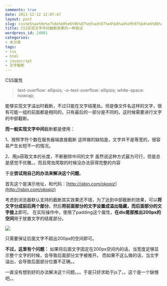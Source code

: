 ```yaml
---
comments: true
date: 2011-12-12 12:07:47
layout: post
slug: css%e5%ae%9e%e7%8e%b0%e6%96%87%e5%ad%97%e4%b8%ad%e9%97%b4%e6%88%aa%e6%96%ad%e6%95%88%e6%9e%9c%e7%9a%84%e4%b8%80%e7%a7%8d%e5%b0%9d%e8%af%95
title: CSS实现文字中间截断效果的一种尝试
wordpress_id: 24001
categories:
- 未分类
tags:
- css
- html
- javascript
- 文字截断
---
```


CSS属性


> text-overflow: ellipsis;
-o-text-overflow: ellipsis;
white-space: nowrap;


能够实现文字溢出时截断，不过只能在文字结尾处。但是像文件名这样的文字，很有可能一组的前面都是相同的，只有最后的一部分是不同的。这时候需要进行文字的中部截断。



**而一般实现文字中间**截断都是使用：

1、按照字符个数在服务器端直接截断
这样做的缺陷是，文字并不是等宽的，很容易产生长短不一的情况。

2、用js获取文本的长度，不断删除中间的文字
虽然说这种方式最为可行，但是总是感觉不优雅。。而且爬虫爬取的时候没办法获得完整的内容

于是**尝试用自己的办法来解决这个问题**。

首先这个是演示地址，和代码：[http://jsbin.com/okopiz](http://jsbin.com/okopiz)

考虑到浏览器默认支持的截断其实效果还不错，为了达到中部截断的效果，可以**将文字分成前后两个部分**。然后**将前面部分的文字设置成溢出隐藏，而后面部分的文字接上**即可。
在实际操作中，使用了padding这个属性，**在div尾部推出200px的空间**用于放置文字的结尾部分。

![](http://s0.binux.me/201112/2890/14044_o.png)

只需要保证后面文字不超出200px的空间即可。

**不过，这里有个问题：**
如果将后面文字固定在200px空间内的话，当宽度足够显示整个文字的时候，会导致后面部分文字被推开。
而如果不这么做的话，当文字溢出，会导致后面部分位置不正确。。

一直没有想到好的办法解决这个问题。。。于是只好求助于js了。。这个是一个缺憾吧。。


